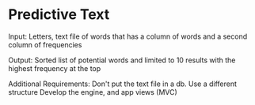 # Predictive Text

Input: Letters, text file of words that has a column of words and a second column of frequencies

Output: Sorted list of potential words and limited to 10 results with the highest frequency at the top


Additional Requirements:
	Don't put the text file in a db. Use a different structure
	Develop the engine, and app views (MVC)

